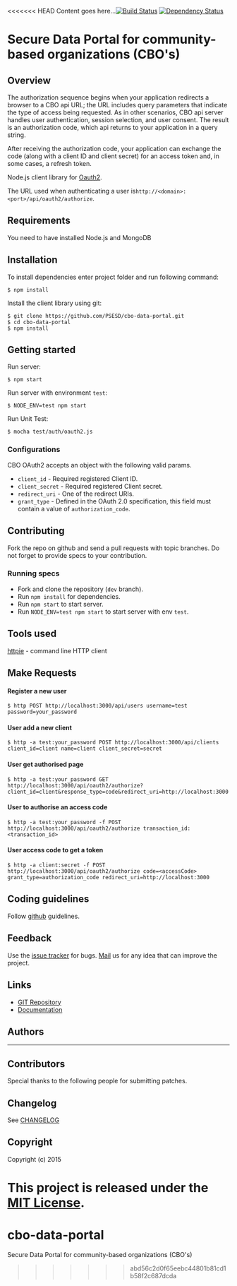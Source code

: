 <<<<<<< HEAD
Content goes here...[![Build Status](https://travis-ci.org/PSESD/cbo-data-portal.svg?branch=master)](https://travis-ci.org/PSESD/cbo-data-portal)
[![Dependency Status](https://gemnasium.com/PSESD/cbo-data-portal.svg)](https://gemnasium.com/PSESD/cbo-data-portal)

# Secure Data Portal for community-based organizations (CBO's)

## Overview
The authorization sequence begins when your application redirects a browser to a CBO api URL; the URL includes query parameters that indicate the type of access being requested. As in other scenarios, CBO api server handles user authentication, session selection, and user consent. The result is an authorization code, which api returns to your application in a query string.

After receiving the authorization code, your application can exchange the code (along with a client ID and client secret) for an access token and, in some cases, a refresh token.

Node.js client library for [Oauth2](http://oauth.net/2/).

The URL used when authenticating a user is`http://<domain>:<port>/api/oauth2/authorize`.

## Requirements

You need to have installed Node.js and MongoDB

## Installation


To install dependencies enter project folder and run following command:

    $ npm install

Install the client library using git:

    $ git clone https://github.com/PSESD/cbo-data-portal.git
    $ cd cbo-data-portal
    $ npm install


## Getting started

Run server:

    $ npm start

Run server with environment `test`:

    $ NODE_ENV=test npm start

Run Unit Test:

    $ mocha test/auth/oauth2.js




### Configurations

CBO OAuth2 accepts an object with the following valid params.

* `client_id` - Required registered Client ID.
* `client_secret` - Required registered Client secret.
* `redirect_uri` - One of the redirect URIs.
* `grant_type` - Defined in the OAuth 2.0 specification, this field must contain a value of `authorization_code`.



## Contributing

Fork the repo on github and send a pull requests with topic branches. Do not forget to
provide specs to your contribution.


### Running specs

* Fork and clone the repository (`dev` branch).
* Run `npm install` for dependencies.
* Run `npm start` to start server.
* Run `NODE_ENV=test npm start` to start server with env `test`.

## Tools used

[httpie](https://github.com/jkbr/httpie) - command line HTTP client

## Make Requests

#### Register a new user

```
$ http POST http://localhost:3000/api/users username=test password=your_password
```
#### User add a new client

```
$ http -a test:your_password POST http://localhost:3000/api/clients client_id=client name=client client_secret=secret
```

#### User get authorised page

```
$ http -a test:your_password GET http://localhost:3000/api/oauth2/authorize?client_id=client&response_type=code&redirect_uri=http://localhost:3000
```

#### User to authorise an access code

```
$ http -a test:your_password -f POST http://localhost:3000/api/oauth2/authorize transaction_id: <transaction_id>
```

#### User access code to get a token

```
$ http -a client:secret -f POST http://localhost:3000/api/oauth2/authorize code=<accessCode> grant_type=authorization_code redirect_uri=http://localhost:3000
```

## Coding guidelines

Follow [github](https://github.com/styleguide/) guidelines.


## Feedback

Use the [issue tracker](https://github.com/PSESD/cbo-data-portal/issues) for bugs.
[Mail](mailto:support@upwardstech.com) us
for any idea that can improve the project.


## Links

* [GIT Repository](https://github.com/PSESD/cbo-data-portal)
* [Documentation](https://github.com/PSESD/cbo-data-portal)


## Authors

--- 


## Contributors

Special thanks to the following people for submitting patches.


## Changelog

See [CHANGELOG](https://github.com/PSESD/cbo-data-portal/master/CHANGELOG.md)


## Copyright

Copyright (c) 2015

This project is released under the [MIT License](http://opensource.org/licenses/MIT).
=======
# cbo-data-portal
Secure Data Portal for community-based organizations (CBO's)
>>>>>>> abd56c2d0f65eebc44801b81cd1b58f2c687dcda
